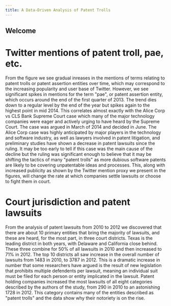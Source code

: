 ```yaml
---
title: A Data-Driven Analysis of Patent Trolls
---
```


<link href='https://netdna.bootstrapcdn.com/font-awesome/4.2.0/css/font-awesome.css' rel='stylesheet' type='text/css'>
<link href='https://maxcdn.bootstrapcdn.com/bootstrap/3.2.0/css/bootstrap.min.css' rel='stylesheet' type='text/css'>
<link href='css/metricsgraphics.css' rel='stylesheet' type='text/css'>
<script src='https://ajax.googleapis.com/ajax/libs/jquery/1.11.1/jquery.min.js'></script>
<script src='https://cdnjs.cloudflare.com/ajax/libs/d3/3.4.11/d3.min.js' charset='utf-8'></script>
<script src='js/metricsgraphics.min.js'></script>
<script src='js/main.js'></script>

Welcome
-------

<div class='container' style='width: 1200px'>
    <div id='mentions1-2010'></div>
    <div id='mentions1-2010_legend'></div>
    <div id='mentions1-2011'></div>
    <div id='mentions1-2011_legend'></div>
    <div id='mentions1-2012'></div>
    <div id='mentions1-2012_legend'></div>
    <div id='mentions1-2013'></div>
    <div id='mentions1-2013_legend'></div>
    <div id='mentions1-2014'></div>
    <div id='mentions1-2014_legend'></div>
</div>

Twitter mentions of patent troll, pae, etc. 
===========================================
From the figure we see gradual inreases in the mentions of terms relating to patent trolls or patent assertion entities over time, which may correspond to the increasing popularity and user base of Twitter. However, we see significant spikes in mentions for the term "pae", or patent assertion entity, which occurs around the end of the first quarter of 2013. The trend dies down to a regular level by the end of the year but spikes again to the highest point in mid 2014. This correlates almost exactly with the Alice Corp vs CLS Bank Supreme Court case which many of the major technology companies were eager and actively urging to have heard by the Supreme Court. The case was argued in March of 2014 and decided in June. 
The Alice Corp case was highly anticipated by major players in the technology and software industry, as well as lawyers involved in patent litigation, and preliminary studies have shown a decrease in patent lawsuits since the ruling. It may be too early to tell if this case was the main cause of the decline but the ruling was significant enough to believe that it may be shifting the tactics of many "patent trolls" as more dubious software patents are likely to be covering unpatentable ideas and processes. This, along with increased publicity as shown by the Twitter mention proxy we present in the figures, will change the rate at which companies settle lawsuits or choose to fight them in court. 

Court jurisdiction and patent lawsuits
======================================
From the analysis of patent lawsuits from 2010 to 2012 we discovered that there are about 10 primary entities that bring the majority of lawsuits, and these are heard, for the most part, in three court districts. Texas is the leading district in both years, with Delaware and California close behind. These three combine for 50% of all lawsuits in 2010 and then increased to 71% in 2012. The top 10 districts all saw increase in the overall number of lawsuits from 1483 in 2010, to 3787 in 2012. This is a dramatic increase in number that some researchers have argued is the result of new legislation that prohibits multiple defendents per lawsuit, meaning an individual suit must be filed for each person or entity implicated in the lawsuit.
Patent holding companies increased the most lawsuits of all eight categories described by the authors of the study, from 290 in 2010 to an astonishing 1728 in 2012. This category contains many of the entities described as "patent trolls" and the data show why their notoriety is on the rise. 

<div class='container' style='width: 1200px'>
    <div id='sentiment-2010'></div>
    <div id='sentiment-2010_legend'></div>
    <div id='sentiment-2011'></div>
    <div id='sentiment-2011_legend'></div>
    <div id='sentiment-2012'></div>
    <div id='sentiment-2012_legend'></div>
    <div id='sentiment-2013'></div>
    <div id='sentiment-2013_legend'></div>
    <div id='sentiment-2014'></div>
    <div id='sentiment-2014_legend'></div>
</div>

<div class='container' style='width: 1200px'>
    <div id='mentions2-2010'></div>
    <div id='mentions2-2010_legend'></div>
    <div id='mentions2-2011'></div>
    <div id='mentions2-2011_legend'></div>
    <div id='mentions2-2012'></div>
    <div id='mentions2-2012_legend'></div>
    <div id='mentions2-2013'></div>
    <div id='mentions2-2013_legend'></div>
    <div id='mentions2-2014'></div>
    <div id='mentions2-2014_legend'></div>
</div>
